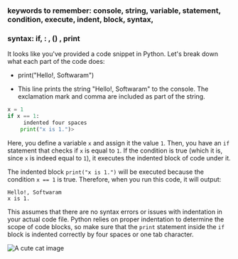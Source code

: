 
 ### keywords to remember: console, string, variable, statement, condition, execute, indent, block, syntax, 
 ### syntax: if, : , () , print

 It looks like you've provided a code snippet in Python. Let's break down what each part of the code does:


 - print("Hello!, Softwaram")
 * This line prints the string "Hello!, Softwaram" to the console. The exclamation mark and comma are included as part of the string.


 ```python
 x = 1
 if x == 1:
      indented four spaces
     print("x is 1.")>
```

 Here, you define a variable `x` and assign it the value `1`. Then, you have an `if` statement that checks if `x` is equal to `1`. If the condition is true (which it is, since `x` is indeed equal to `1`), it executes the indented block of code under it.

 The indented block `print("x is 1.")` will be executed because the condition `x == 1` is true. Therefore, when you run this code, it will output:

 ```
 Hello!, Softwaram
 x is 1.
 ```

 This assumes that there are no syntax errors or issues with indentation in your actual code file. Python relies on proper indentation to determine the scope of code blocks, so make sure that the `print` statement inside the `if` block is indented correctly by four spaces or one tab character.

 ![A cute cat image](https://img.freepik.com/free-photo/aerial-shot-female-with-hands-up-top-mountain-sunset_181624-30231.jpg)
